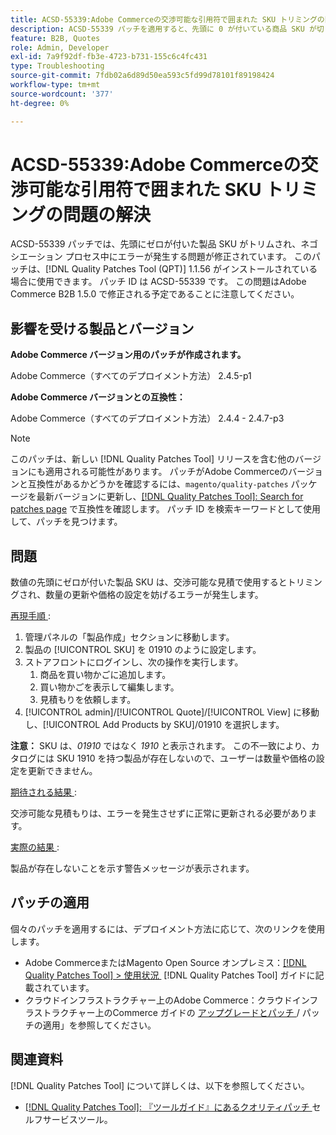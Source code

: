 ```yaml
---
title: ACSD-55339:Adobe Commerceの交渉可能な引用符で囲まれた SKU トリミングの問題の解決
description: ACSD-55339 パッチを適用すると、先頭に 0 が付いている商品 SKU が切り取られ、ネゴシエーション エラーが発生するAdobe Commerceの問題が修正されます。
feature: B2B, Quotes
role: Admin, Developer
exl-id: 7a9f92df-fb3e-4723-b731-155c6c4fc431
type: Troubleshooting
source-git-commit: 7fdb02a6d89d50ea593c5fd99d78101f89198424
workflow-type: tm+mt
source-wordcount: '377'
ht-degree: 0%

---
```


# ACSD-55339:Adobe Commerceの交渉可能な引用符で囲まれた SKU トリミングの問題の解決

ACSD-55339 パッチでは、先頭にゼロが付いた製品 SKU がトリムされ、ネゴシエーション プロセス中にエラーが発生する問題が修正されています。 このパッチは、[!DNL Quality Patches Tool (QPT)] 1.1.56 がインストールされている場合に使用できます。 パッチ ID は ACSD-55339 です。 この問題はAdobe Commerce B2B 1.5.0 で修正される予定であることに注意してください。

## 影響を受ける製品とバージョン

**Adobe Commerce バージョン用のパッチが作成されます。**

Adobe Commerce（すべてのデプロイメント方法） 2.4.5-p1

**Adobe Commerce バージョンとの互換性：**

Adobe Commerce（すべてのデプロイメント方法） 2.4.4 - 2.4.7-p3

>[!NOTE]
>
>このパッチは、新しい [!DNL Quality Patches Tool] リリースを含む他のバージョンにも適用される可能性があります。 パッチがAdobe Commerceのバージョンと互換性があるかどうかを確認するには、`magento/quality-patches` パッケージを最新バージョンに更新し、[[!DNL Quality Patches Tool]: Search for patches page](https://experienceleague.adobe.com/tools/commerce-quality-patches/index.html?lang=ja) で互換性を確認します。 パッチ ID を検索キーワードとして使用して、パッチを見つけます。

## 問題

数値の先頭にゼロが付いた製品 SKU は、交渉可能な見積で使用するとトリミングされ、数量の更新や価格の設定を妨げるエラーが発生します。

<u> 再現手順 </u>:

1. 管理パネルの「製品作成」セクションに移動します。
1. 製品の [!UICONTROL SKU] を 01910 のように設定します。
1. ストアフロントにログインし、次の操作を実行します。
   1. 商品を買い物かごに追加します。
   1. 買い物かごを表示して編集します。
   1. 見積もりを依頼します。
1. [!UICONTROL admin]/[!UICONTROL Quote]/[!UICONTROL View] に移動し、[!UICONTROL Add Products by SKU]/01910 を選択します。

**注意：** SKU は、*01910* ではなく *1910* と表示されます。 この不一致により、カタログには SKU 1910 を持つ製品が存在しないので、ユーザーは数量や価格の設定を更新できません。

<u> 期待される結果 </u>:

交渉可能な見積もりは、エラーを発生させずに正常に更新される必要があります。

<u> 実際の結果 </u>:

製品が存在しないことを示す警告メッセージが表示されます。

## パッチの適用

個々のパッチを適用するには、デプロイメント方法に応じて、次のリンクを使用します。

* Adobe CommerceまたはMagento Open Source オンプレミス：[[!DNL Quality Patches Tool] > 使用状況 &#x200B;](/help/tools/quality-patches-tool/usage.md) [!DNL Quality Patches Tool] ガイドに記載されています。
* クラウドインフラストラクチャー上のAdobe Commerce：クラウドインフラストラクチャー上のCommerce ガイドの [&#x200B; アップグレードとパッチ &#x200B;](https://experienceleague.adobe.com/docs/commerce-cloud-service/user-guide/develop/upgrade/apply-patches.html?lang=ja)/ パッチの適用」を参照してください。


## 関連資料

[!DNL Quality Patches Tool] について詳しくは、以下を参照してください。

* [[!DNL Quality Patches Tool]: 『ツールガイド』にあるクオリティパッチ &#x200B;](/help/tools/quality-patches-tool/quality-patches-tool-to-self-serve-quality-patches.md) セルフサービスツール。
